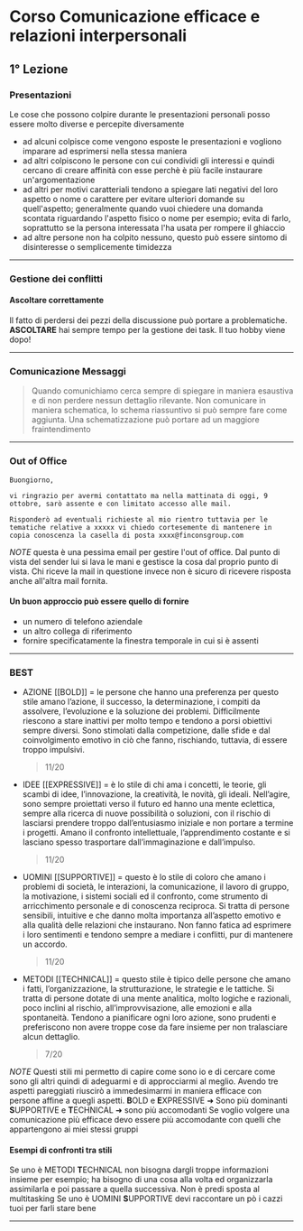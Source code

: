 # Corso Comunicazione efficace e relazioni interpersonali

## 1° Lezione

### Presentazioni

Le cose che possono colpire durante le presentazioni personali posso essere molto diverse e percepite diversamente

- ad alcuni colpisce come vengono esposte le presentazioni e vogliono imparare ad esprimersi nella stessa maniera
- ad altri colpiscono le persone con cui condividi gli interessi e quindi cercano di creare affinità con esse perchè è più facile instaurare un'argomentazione
- ad altri per motivi caratteriali tendono a spiegare lati negativi del loro aspetto o nome o carattere per evitare ulteriori domande su quell'aspetto; generalmente quando vuoi chiedere una domanda scontata riguardando l'aspetto fisico o nome per esempio; evita di farlo, soprattutto se la persona interessata l'ha usata per rompere il ghiaccio
- ad altre persone non ha colpito nessuno, questo può essere sintomo di disinteresse o semplicemente timidezza

---

### Gestione dei conflitti

#### Ascoltare correttamente

Il fatto di perdersi dei pezzi della discussione può portare a problematiche. **ASCOLTARE** hai sempre tempo per la gestione dei task. Il tuo hobby viene dopo!

---

### Comunicazione Messaggi

> Quando comunichiamo cerca sempre di spiegare in maniera esaustiva e di non perdere nessun dettaglio rilevante.
> Non comunicare in maniera schematica, lo schema riassuntivo si può sempre fare come aggiunta. Una schematizzazione può portare ad un maggiore fraintendimento

---

### Out of Office

```
Buongiorno,
 
vi ringrazio per avermi contattato ma nella mattinata di oggi, 9 ottobre, sarò assente e con limitato accesso alle mail.
 
Risponderò ad eventuali richieste al mio rientro tuttavia per le tematiche relative a xxxxx vi chiedo cortesemente di mantenere in copia conoscenza la casella di posta xxxx@finconsgroup.com
```

_NOTE_ questa è una pessima email per gestire l'out of office. Dal punto di vista del sender lui si lava le mani e gestisce la cosa dal proprio punto di vista. Chi riceve la mail in questione invece non è sicuro di ricevere risposta anche all'altra mail fornita.

#### Un buon approccio può essere quello di fornire

- un numero di telefono aziendale
- un altro collega di riferimento
- fornire specificatamente la finestra temporale in cui si è assenti

---

### BEST

- AZIONE [[BOLD]] = le persone che hanno una preferenza per questo stile amano l’azione, il successo, la determinazione, i compiti da assolvere, l’evoluzione e la soluzione dei problemi. Difficilmente riescono a stare inattivi per molto tempo e tendono a porsi obiettivi sempre diversi. Sono stimolati dalla competizione, dalle sfide e dal coinvolgimento emotivo in ciò che fanno, rischiando, tuttavia, di essere troppo impulsivi.

  > 11/20

- IDEE [[EXPRESSIVE]] = è lo stile di chi ama i concetti, le teorie, gli scambi di idee, l’innovazione, la creatività, le novità, gli ideali. Nell’agire, sono sempre proiettati verso il futuro ed hanno una mente eclettica, sempre alla ricerca di nuove possibilità o soluzioni, con il rischio di lasciarsi prendere troppo dall’entusiasmo iniziale e non portare a termine i progetti. Amano il confronto intellettuale, l’apprendimento costante e si lasciano spesso trasportare dall’immaginazione e dall’impulso.

  > 11/20

- UOMINI [[SUPPORTIVE]] = questo è lo stile di coloro che amano i problemi di società, le interazioni, la comunicazione, il lavoro di gruppo, la motivazione, i sistemi sociali ed il confronto, come strumento di arricchimento personale e di conoscenza reciproca. Si tratta di persone sensibili, intuitive e che danno molta importanza all’aspetto emotivo e alla qualità delle relazioni che instaurano. Non fanno fatica ad esprimere i loro sentimenti e tendono sempre a mediare i conflitti, pur di mantenere un accordo.

  > 11/20

- METODI [[TECHNICAL]] = questo stile è tipico delle persone che amano i fatti, l’organizzazione, la strutturazione, le strategie e le tattiche. Si tratta di persone dotate di una mente analitica, molto logiche e razionali, poco inclini al rischio, all’improvvisazione, alle emozioni e alla spontaneità. Tendono a pianificare ogni loro azione, sono prudenti e preferiscono non avere troppe cose da fare insieme per non tralasciare alcun dettaglio.
  > 7/20

_NOTE_ Questi stili mi permetto di capire come sono io e di cercare come sono gli altri quindi di adeguarmi e di approcciarmi al meglio. Avendo tre aspetti pareggiati riuscirò a immedesimarmi in maniera efficace con persone affine a quegli aspetti.
**B**OLD e **E**XPRESSIVE ➜ Sono più dominanti
**S**UPPORTIVE e **T**ECHNICAL ➜ sono più accomodanti
Se voglio volgere una comunicazione più efficace devo essere più accomodante con quelli che appartengono ai miei stessi gruppi

#### Esempi di confronti tra stili

Se uno è METODI **T**ECHNICAL non bisogna dargli troppe informazioni insieme per esempio; ha bisogno di una cosa alla volta ed organizzarla assimilarla e poi passare a quella successiva. Non è predi sposta al multitasking
Se uno è UOMINI **S**UPPORTIVE devi raccontare un pò i cazzi tuoi per farli stare bene

---
